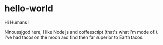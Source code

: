 # hello-world

Hi Humans !

Ninoussjgod here, I like Node.js and coffeescript (that's what I'm mode of!).
I've had tacos on the moon and find then far superior to Earth tacos.
